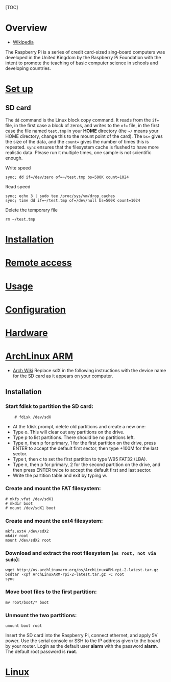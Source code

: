 [TOC]

# Overview
- [Wikipedia](https://en.wikipedia.org/wiki/Raspberry_Pi)

The Raspberry Pi is a series of credit card-sized sing-board computers was developed in the United Kingdom by the Raspberry Pi Foundation with the intent to promote the teaching of basic computer science in schools and developing countries.

# [Set up](https://www.raspberrypi.org/documentation/setup/)
## SD card
The `dd` command is the Linux block copy command. It reads from the `if=` file, in the first case a block of zeros, and writes to the `of=` file, in the first case the file named `test.tmp` in your **HOME** directory (the `~/` means your HOME directory, change this to the mount point of the card). The `bs=` gives the size of the data, and the `count=` gives the number of times this is repeated. `sync` ensures that the filesystem cache is flushed to have more realistic data. Please run it multiple times, one sample is not scientific enough.

Write speed

	sync; dd if=/dev/zero of=~/test.tmp bs=500K count=1024

Read speed

	sync; echo 3 | sudo tee /proc/sys/vm/drop_caches
	sync; time dd if=~/test.tmp of=/dev/null bs=500K count=1024

Delete the temporary file

	rm ~/test.tmp

# [Installation](https://www.raspberrypi.org/documentation/installation/)

# [Remote access](https://www.raspberrypi.org/documentation/remote-access/)

# [Usage](https://www.raspberrypi.org/documentation/usage/)

# [Configuration](https://www.raspberrypi.org/documentation/configuration/)

# [Hardware](https://www.raspberrypi.org/documentation/hardware/raspberrypi/README.md)

# [ArchLinux ARM](https://archlinuxarm.org/)
- [Arch Wiki](https://wiki.archlinux.org/index.php/Raspberry_Pi)
Replace sdX in the following instructions with the device name for the SD card as it appears on your computer.

## Installation
### Start fdisk to partition the SD card:

		# fdisk /dev/sdX

- At the fdisk prompt, delete old partitions and create a new one:
- Type o. This will clear out any partitions on the drive.
- Type p to list partitions. There should be no partitions left.
- Type n, then p for primary, 1 for the first partition on the drive, press ENTER to accept the default first sector, then type +100M for the last sector.
- Type t, then c to set the first partition to type W95 FAT32 (LBA).
- Type n, then p for primary, 2 for the second partition on the drive, and then press ENTER twice to accept the default first and last sector.
- Write the partition table and exit by typing w.

### Create and mount the FAT filesystem:
	# mkfs.vfat /dev/sdX1
	# mkdir boot
	# mount /dev/sdX1 boot

### Create and mount the ext4 filesystem:
	mkfs.ext4 /dev/sdX2
	mkdir root
	mount /dev/sdX2 root

### Download and extract the root filesystem (`as root, not via sudo`):
	wget http://os.archlinuxarm.org/os/ArchLinuxARM-rpi-2-latest.tar.gz
	bsdtar -xpf ArchLinuxARM-rpi-2-latest.tar.gz -C root
	sync

### Move boot files to the first partition:
	mv root/boot/* boot

### Unmount the two partitions:
	umount boot root

Insert the SD card into the Raspberry Pi, connect ethernet, and apply 5V power.
Use the serial console or SSH to the IP address given to the board by your router.
Login as the default user **alarm** with the password **alarm**.
The default root password is **root**.

# [Linux](https://www.raspberrypi.org/documentation/linux/)
